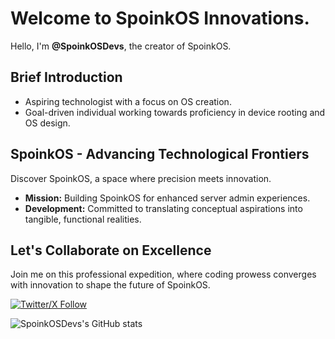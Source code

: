 # Welcome to SpoinkOS Innovations.

Hello, I'm **@SpoinkOSDevs**, the creator of SpoinkOS.

## Brief Introduction

- Aspiring technologist with a focus on OS creation.
- Goal-driven individual working towards proficiency in device rooting and OS design.

## SpoinkOS - Advancing Technological Frontiers

Discover SpoinkOS, a space where precision meets innovation.

- **Mission:** Building SpoinkOS for enhanced server admin experiences.
- **Development:** Committed to translating conceptual aspirations into tangible, functional realities.

## Let's Collaborate on Excellence

Join me on this professional expedition, where coding prowess converges with innovation to shape the future of SpoinkOS.

[![Twitter/X Follow](https://img.shields.io/twitter/follow/SpoinkOSDevs?style=social)](https://x.com/SpoinkOSDevs)


![SpoinkOSDevs's GitHub stats](https://github-readme-stats.vercel.app/api?username=SpoinkOSDevs&theme=midnight-purple&show_icons=true)
